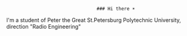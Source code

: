                                      ### Hi there ☀️

I'm a student of Peter the Great St.Petersburg Polytechnic University, direction "Radio Engineering"
